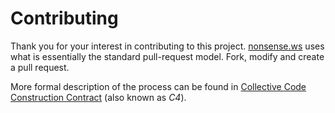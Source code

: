 Contributing
============

Thank you for your interest in contributing to this project. [nonsense.ws](https://nonsense.ws)
uses what is essentially the standard pull-request model. Fork, modify and create a pull request.

More formal description of the process can be found in [Collective Code Construction Contract](http://rfc.zeromq.org/spec:42/C4/) (also known as _C4_).
